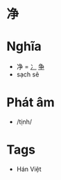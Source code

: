 # 净

# Nghĩa
* 净 = [冫](冫.md) [争](争.md)
* sạch sẽ

# Phát âm
* /tịnh/

# Tags
* Hán Việt

<script>window.HANZI_FIELD='净';</script>
